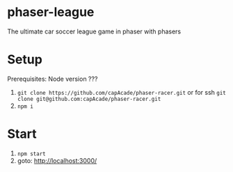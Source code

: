 # phaser-league
The ultimate car soccer league game in phaser with phasers

# Setup
Prerequisites: Node version ???
1. `git clone https://github.com/capAcade/phaser-racer.git` or for ssh `git clone git@github.com:capAcade/phaser-racer.git`
2. `npm i`

# Start
1. `npm start`
2. goto: [http://localhost:3000/](http://localhost:3000/)
